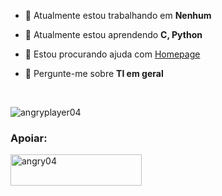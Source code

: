 
- 🔭 Atualmente estou trabalhando em **Nenhum**

- 🌱 Atualmente estou aprendendo **C, Python**

- 🤝 Estou procurando ajuda com [Homepage](https://github.com/AngryPlayer04/homepage)

- 💬 Pergunte-me sobre **TI em geral**
<br>

<p><img align="center" src="https://github-readme-stats.vercel.app/api?username=angryplayer04&show_icons=true&locale=pt-br&theme=shades-of-purple" alt="angryplayer04" /></p>
<h3 align="left">Apoiar:</h3>
<p><a href="https://ko-fi.com/angry04"> <img align="left" src="https://cdn.ko-fi.com/cdn/kofi3.png?v=3" height="50" width="210" alt="angry04" /></a></p><br><br>
<br>

